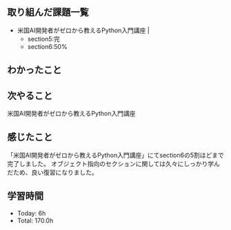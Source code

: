 ## 取り組んだ課題一覧
- 米国AI開発者がゼロから教えるPython入門講座 |
    - section5:完
    - section6:50%
## わかったこと

## 次やること
米国AI開発者がゼロから教えるPython入門講座
## 感じたこと
「米国AI開発者がゼロから教えるPython入門講座」にてsection6の5割ほどまで完了しました。
オブジェクト指向のセクションに関しては久々にしっかり学んだため、良い復習になりました。


## 学習時間
- Today: 6h
- Total: 170.0h
